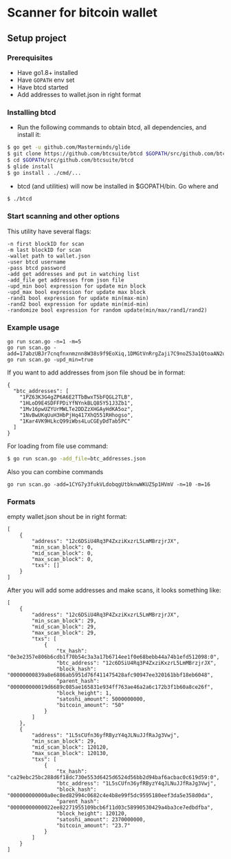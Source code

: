 # Scanner for bitcoin wallet

## Setup project

### Prerequisites

* Have go1.8+ installed
* Have `GOPATH` env set
* Have btcd started
* Add addresses to wallet.json in right format


### Installing btcd

- Run the following commands to obtain btcd, all dependencies, and install it:

```bash
$ go get -u github.com/Masterminds/glide
$ git clone https://github.com/btcsuite/btcd $GOPATH/src/github.com/btcsuite/btcd
$ cd $GOPATH/src/github.com/btcsuite/btcd
$ glide install
$ go install . ./cmd/...
```
- btcd (and utilities) will now be installed in $GOPATH/bin. Go where and

```bash
$ ./btcd
```


### Start scanning and other options

This utility have several flags:

```
-n first blockID for scan
-m last blockID for scan
-wallet path to wallet.json
-user btcd username
-pass btcd password
-add get addresses and put in watching list
-add_file get addresses from json file
-upd_min bool expression for update min block
-upd_max bool expression for update max block
-rand1 bool expression for update min(max-min)
-rand2 bool expression for update min(mid-min)
-randomize bool expression for random update(min/max/rand1/rand2)
```
### Example usage

```
go run scan.go -n=1 -m=5
go run scan.go -add=17abzUBJr7cnqfnxnmznn8W38s9f9EoXiq,1DMGtVnRrgZaji7C9noZS3a1QtoaAN2uRG
go run scan.go -upd_min=true
```
If you want to add addresses from json file shoud be in format:

```
{
  "btc_addresses": [
    "1PZ63K3G4gZP6A6E2TTbBwxT5bFQGL2TLB",
    "1HLoD9E4SDFFPDiYfNYnkBLQ85Y51J3Zb1",
    "1Mv16pwUZYUrMWLTe2DDZzXHGAyHdKA5oz",
    "1NvBwUKqUuH3HbPjHq417XhQ551RHhogso",
    "1Kar4VK9HLkcQ99iWbs4LuCGEyDdTab5PC"
  ]
}
```
For loading from file use command:

```bash
$ go run scan.go -add_file=btc_addresses.json
```


Also you can combine commands

```
go run scan.go -add=1CYG7y3fukVLdobqgUtbknwWKUZ5p1HVmV -n=10 -m=16
```
 
### Formats

empty wallet.json shout be in right format:

```
[
    {
        "address": "12c6DSiU4Rq3P4ZxziKxzrL5LmMBrzjrJX",
        "min_scan_block": 0,
        "mid_scan_block": 0,
        "max_scan_block": 0,
        "txs": []
    }
]
```

After you will add some addresses and make scans, it looks something like:

```
[
    {
        "address": "12c6DSiU4Rq3P4ZxziKxzrL5LmMBrzjrJX",
        "min_scan_block": 29,
        "mid_scan_block": 29,
        "max_scan_block": 29,
        "txs": [
            {
                "tx_hash": "0e3e2357e806b6cdb1f70b54c3a3a17b6714ee1f0e68bebb44a74b1efd512098:0",
                "btc_address": "12c6DSiU4Rq3P4ZxziKxzrL5LmMBrzjrJX",
                "block_hash": "00000000839a8e6886ab5951d76f411475428afc90947ee320161bbf18eb6048",
                "parent_hash": "000000000019d6689c085ae165831e934ff763ae46a2a6c172b3f1b60a8ce26f",
                "block_height": 1,
                "satoshi_amount": 5000000000,
                "bitcoin_amount": "50"
            }
        ]
    },
    {
        "address": "1L5sCUfn36yfRByzY4qJLNuJJfRaJg3Vwj",
        "min_scan_block": 29,
        "mid_scan_block": 120120,
        "max_scan_block": 120130,
        "txs": [
            {
                "tx_hash": "ca29ebc25bc288d6f18dc730e553d6425d6524d56bb2d94baf6acbac0c619d59:0",
                "btc_address": "1L5sCUfn36yfRByzY4qJLNuJJfRaJg3Vwj",
                "block_hash": "000000000000a0ec8ed82994c0682c4e4b8e99f5dc9595180eef3da5e358d0da",
                "parent_hash": "00000000000022ee82271955109bcb6f11d03c58990530429a4ba3ce7edbdfba",
                "block_height": 120120,
                "satoshi_amount": 2370000000,
                "bitcoin_amount": "23.7"
            }
        ]
    }
]
```